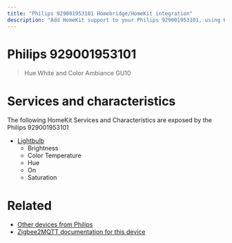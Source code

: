 ```yaml
---
title: "Philips 929001953101 Homebridge/HomeKit integration"
description: "Add HomeKit support to your Philips 929001953101, using Homebridge, Zigbee2MQTT and homebridge-z2m."
---
```

<!---
This file has been GENERATED using src/docgen/docgen.ts
DO NOT EDIT THIS FILE MANUALLY!
-->
# Philips 929001953101
> Hue White and Color Ambiance GU10


# Services and characteristics
The following HomeKit Services and Characteristics are exposed by
the Philips 929001953101

* [Lightbulb](../../light.md)
  * Brightness
  * Color Temperature
  * Hue
  * On
  * Saturation


# Related
* [Other devices from Philips](../index.md#philips)
* [Zigbee2MQTT documentation for this device](https://www.zigbee2mqtt.io/devices/929001953101.html)